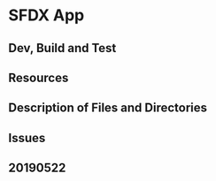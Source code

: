# SFDX App

## Dev, Build and Test

## Resources

## Description of Files and Directories

## Issues

## 20190522

